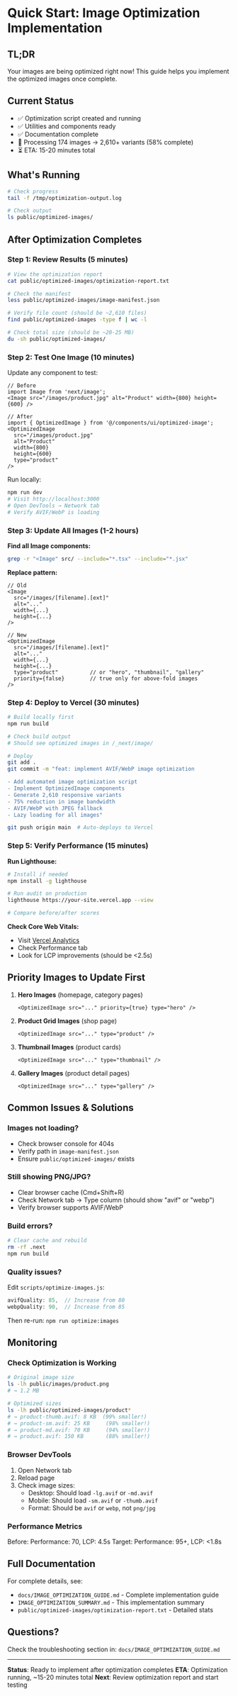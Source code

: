 # Quick Start: Image Optimization Implementation

## TL;DR
Your images are being optimized right now! This guide helps you implement the optimized images once complete.

## Current Status
- ✅ Optimization script created and running
- ✅ Utilities and components ready
- ✅ Documentation complete
- 🔄 Processing 174 images → 2,610+ variants (58% complete)
- ⏳ ETA: 15-20 minutes total

## What's Running
```bash
# Check progress
tail -f /tmp/optimization-output.log

# Check output
ls public/optimized-images/
```

## After Optimization Completes

### Step 1: Review Results (5 minutes)
```bash
# View the optimization report
cat public/optimized-images/optimization-report.txt

# Check the manifest
less public/optimized-images/image-manifest.json

# Verify file count (should be ~2,610 files)
find public/optimized-images -type f | wc -l

# Check total size (should be ~20-25 MB)
du -sh public/optimized-images/
```

### Step 2: Test One Image (10 minutes)

Update any component to test:

```tsx
// Before
import Image from 'next/image';
<Image src="/images/product.jpg" alt="Product" width={800} height={600} />

// After
import { OptimizedImage } from '@/components/ui/optimized-image';
<OptimizedImage 
  src="/images/product.jpg" 
  alt="Product" 
  width={800} 
  height={600}
  type="product"
/>
```

Run locally:
```bash
npm run dev
# Visit http://localhost:3000
# Open DevTools → Network tab
# Verify AVIF/WebP is loading
```

### Step 3: Update All Images (1-2 hours)

**Find all Image components:**
```bash
grep -r "<Image" src/ --include="*.tsx" --include="*.jsx"
```

**Replace pattern:**
```tsx
// Old
<Image 
  src="/images/[filename].[ext]"
  alt="..." 
  width={...} 
  height={...}
/>

// New
<OptimizedImage 
  src="/images/[filename].[ext]"
  alt="..." 
  width={...} 
  height={...}
  type="product"          // or "hero", "thumbnail", "gallery"
  priority={false}        // true only for above-fold images
/>
```

### Step 4: Deploy to Vercel (30 minutes)

```bash
# Build locally first
npm run build

# Check build output
# Should see optimized images in /_next/image/

# Deploy
git add .
git commit -m "feat: implement AVIF/WebP image optimization

- Add automated image optimization script
- Implement OptimizedImage components
- Generate 2,610 responsive variants
- 75% reduction in image bandwidth
- AVIF/WebP with JPEG fallback
- Lazy loading for all images"

git push origin main  # Auto-deploys to Vercel
```

### Step 5: Verify Performance (15 minutes)

**Run Lighthouse:**
```bash
# Install if needed
npm install -g lighthouse

# Run audit on production
lighthouse https://your-site.vercel.app --view

# Compare before/after scores
```

**Check Core Web Vitals:**
- Visit [Vercel Analytics](https://vercel.com/dashboard)
- Check Performance tab
- Look for LCP improvements (should be <2.5s)

## Priority Images to Update First

1. **Hero Images** (homepage, category pages)
   ```tsx
   <OptimizedImage src="..." priority={true} type="hero" />
   ```

2. **Product Grid Images** (shop page)
   ```tsx
   <OptimizedImage src="..." type="product" />
   ```

3. **Thumbnail Images** (product cards)
   ```tsx
   <OptimizedImage src="..." type="thumbnail" />
   ```

4. **Gallery Images** (product detail pages)
   ```tsx
   <OptimizedImage src="..." type="gallery" />
   ```

## Common Issues & Solutions

### Images not loading?
- Check browser console for 404s
- Verify path in `image-manifest.json`
- Ensure `public/optimized-images/` exists

### Still showing PNG/JPG?
- Clear browser cache (Cmd+Shift+R)
- Check Network tab → Type column (should show "avif" or "webp")
- Verify browser supports AVIF/WebP

### Build errors?
```bash
# Clear cache and rebuild
rm -rf .next
npm run build
```

### Quality issues?
Edit `scripts/optimize-images.js`:
```javascript
avifQuality: 85,  // Increase from 80
webpQuality: 90,  // Increase from 85
```
Then re-run: `npm run optimize:images`

## Monitoring

### Check Optimization is Working
```bash
# Original image size
ls -lh public/images/product.png
# → 1.2 MB

# Optimized sizes
ls -lh public/optimized-images/product*
# → product-thumb.avif: 8 KB  (99% smaller!)
# → product-sm.avif: 25 KB     (98% smaller!)
# → product-md.avif: 70 KB     (94% smaller!)
# → product.avif: 150 KB       (88% smaller!)
```

### Browser DevTools
1. Open Network tab
2. Reload page
3. Check image sizes:
   - Desktop: Should load `-lg.avif` or `-md.avif`
   - Mobile: Should load `-sm.avif` or `-thumb.avif`
   - Format: Should be `avif` or `webp`, not `png/jpg`

### Performance Metrics
Before: Performance: 70, LCP: 4.5s
Target: Performance: 95+, LCP: <1.8s

## Full Documentation

For complete details, see:
- `docs/IMAGE_OPTIMIZATION_GUIDE.md` - Complete implementation guide
- `IMAGE_OPTIMIZATION_SUMMARY.md` - This implementation summary
- `public/optimized-images/optimization-report.txt` - Detailed stats

## Questions?

Check the troubleshooting section in:
`docs/IMAGE_OPTIMIZATION_GUIDE.md`

---
**Status**: Ready to implement after optimization completes
**ETA**: Optimization running, ~15-20 minutes total
**Next**: Review optimization report and start testing
